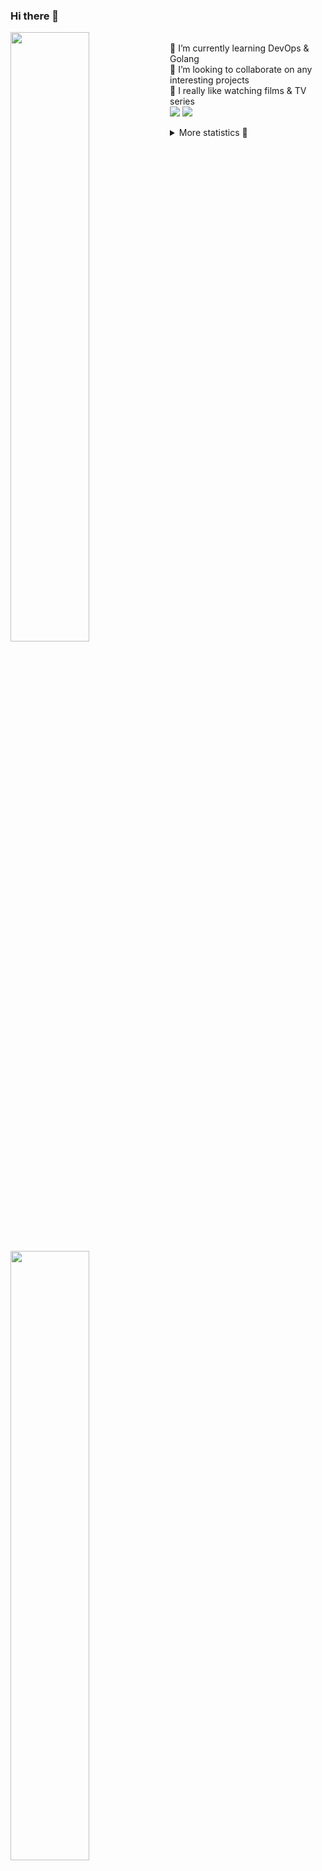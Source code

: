 ### Hi there 👋


[<img align="left" width="50%" src="https://github-readme-stats.vercel.app/api?username=rufusnufus&hide=issues&show_icons=true&count_private=true&theme=transparent&title_color=FF6F40&text_color=FBF9F8&icon_color=F48242&hide_border=true&hide_title=true#gh-dark-mode-only">](https://metrics.lecoq.io/rufusnufus#gh-dark-mode-only)
[<img align="left" width="50%" src="https://github-readme-stats.vercel.app/api?username=rufusnufus&hide=issues&show_icons=true&count_private=true&theme=transparent&title_color=FF6533&text_color=4D4644&icon_color=FF8038&hide_border=true&hide_title=true#gh-light-mode-only">](https://metrics.lecoq.io/rufusnufus#gh-light-mode-only)

<p>
  <br>
  🌱 I’m currently learning DevOps & Golang</br>
  👯 I’m looking to collaborate on any interesting projects</br>
  🎥 I really like watching films & TV series</br>
  <a href="https://linkedin.com/in/rufusnufus"><img src="https://img.shields.io/badge/linkedin-0077B5.svg?style=for-the-badge&logo=linkedin&logoColor=white"/></a>
  <a href="https://t.me/rufusnufus"><img src="https://img.shields.io/badge/-telegram-black?style=for-the-badge&color=blue&logo=telegram"/></a>
</p>

<p text-align="left">
<details>
  <summary>More statistics 👀</summary><br/>

<!--START_SECTION:waka-->
![Code Time](http://img.shields.io/badge/Code%20Time-759%20hrs%203%20mins-blue)

![Profile Views](http://img.shields.io/badge/Profile%20Views-0-blue)

**I'm an Early 🐤** 

```text
🌞 Morning                13514 commits       ██████░░░░░░░░░░░░░░░░░░░   22.84 % 
🌆 Daytime                35006 commits       ███████████████░░░░░░░░░░   59.16 % 
🌃 Evening                9773 commits        ████░░░░░░░░░░░░░░░░░░░░░   16.52 % 
🌙 Night                  874 commits         ░░░░░░░░░░░░░░░░░░░░░░░░░   01.48 % 
```
📅 **I'm Most Productive on Monday** 

```text
Monday                   12697 commits       █████░░░░░░░░░░░░░░░░░░░░   21.46 % 
Tuesday                  11289 commits       █████░░░░░░░░░░░░░░░░░░░░   19.08 % 
Wednesday                12247 commits       █████░░░░░░░░░░░░░░░░░░░░   20.70 % 
Thursday                 11405 commits       █████░░░░░░░░░░░░░░░░░░░░   19.28 % 
Friday                   9956 commits        ████░░░░░░░░░░░░░░░░░░░░░   16.83 % 
Saturday                 1045 commits        ░░░░░░░░░░░░░░░░░░░░░░░░░   01.77 % 
Sunday                   528 commits         ░░░░░░░░░░░░░░░░░░░░░░░░░   00.89 % 
```


📊 **This Week I Spent My Time On** 

```text
💬 Programming Languages: 
Other                    1 hr 11 mins        ███████████████████░░░░░░   74.50 % 
YAML                     16 mins             ████░░░░░░░░░░░░░░░░░░░░░   16.89 % 
Bash                     4 mins              █░░░░░░░░░░░░░░░░░░░░░░░░   04.63 % 
Docker                   3 mins              █░░░░░░░░░░░░░░░░░░░░░░░░   03.48 % 
Protocol Buffer          0 secs              ░░░░░░░░░░░░░░░░░░░░░░░░░   00.26 % 

🔥 Editors: 
iTerm2                   1 hr 10 mins        ███████████████████░░░░░░   74.07 % 
VS Code                  24 mins             ██████░░░░░░░░░░░░░░░░░░░   25.93 % 
```

**I Mostly Code in Go** 

```text
Go                       31 repos            █████░░░░░░░░░░░░░░░░░░░░   21.09 % 
Python                   16 repos            ███░░░░░░░░░░░░░░░░░░░░░░   10.88 % 
HCL                      9 repos             ██░░░░░░░░░░░░░░░░░░░░░░░   06.12 % 
Shell                    4 repos             █░░░░░░░░░░░░░░░░░░░░░░░░   02.72 % 
Kotlin                   2 repos             ░░░░░░░░░░░░░░░░░░░░░░░░░   01.36 % 
```




 Last Updated on 16/04/2024 01:03:41 UTC
<!--END_SECTION:waka-->

</details>
</p>
